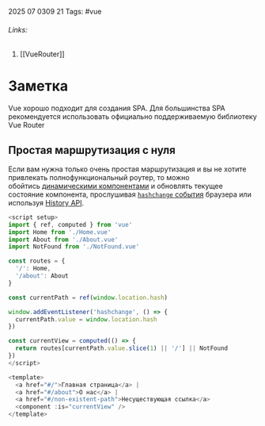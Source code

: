 2025 07 0309 21
Tags: #vue 
###### Links: 
1) [[VueRouter]]
# Заметка
Vue хорошо подходит для создания SPA. Для большинства SPA рекомендуется использовать официально поддерживаемую библиотеку Vue Router
## Простая маршрутизация с нуля
Если вам нужна только очень простая маршрутизация и вы не хотите привлекать полнофункциональный роутер, то можно обойтись [динамическими компонентами](https://ru.vuejs.org/guide/essentials/component-basics.html#dynamic-components) и обновлять текущее состояние компонента, прослушивая [`hashchange` события](https://developer.mozilla.org/en-US/docs/Web/API/Window/hashchange_event) браузера или используя [History API](https://developer.mozilla.org/en-US/docs/Web/API/History).
```js
<script setup>
import { ref, computed } from 'vue'
import Home from './Home.vue'
import About from './About.vue'
import NotFound from './NotFound.vue'

const routes = {
  '/': Home,
  '/about': About
}

const currentPath = ref(window.location.hash)

window.addEventListener('hashchange', () => {
  currentPath.value = window.location.hash
})

const currentView = computed(() => {
  return routes[currentPath.value.slice(1) || '/'] || NotFound
})
</script>

<template>
  <a href="#/">Главная страница</a> |
  <a href="#/about">О нас</a> |
  <a href="#/non-existent-path">Несуществующая ссылка</a>
  <component :is="currentView" />
</template>
```